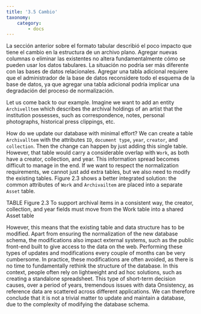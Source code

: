 ```yaml
---
title: '3.5 Cambio'
taxonomy:
    category:
        - docs
---
```


La sección anterior sobre el formato tabular describió el poco impacto que tiene el cambio en la estructura de un archivo plano. Agregar nuevas columnas o eliminar las existentes no altera fundamentalmente cómo se pueden usar los datos tabulares. La situación no podría ser más diferente con las bases de datos relacionales. Agregar una tabla adicional requiere que el administrador de la base de datos reconsidere todo el esquema de la base de datos, ya que agregar una tabla adicional podría implicar una degradación del proceso de normalización.

Let us come back to our example. Imagine we want to add an entity
`Archivelltem` which describes the archival holdings of an artist that the institution
possesses, such as correspondence, notes, personal photographs, historical press
clippings, etc. 

How do we update our database with minimal effort? We can
create a table `Archivalltem` with the attributes `ID`, `document type`, `year`, `creator`,
and `collection`. Then the change can happen by just adding this single table.
However, that table would carry a considerable overlap with `Work`, as both have
a creator, collection, and year. This information spread becomes difficult to
manage in the end. If we want to respect the normalization requirements, we
cannot just add extra tables, but we also need to modify the existing tables.
Figure 2.3 shows a better integrated solution: the common attributes of `Work`
and `Archivailtem` are placed into a separate `Asset` table. 

TABLE 
Figure 2.3 To support archival items in a consistent way, the creator, collection, and year
fields must move from the Work table into a shared Asset table


However, this means
that the existing table and data structure has to be modified.
Apart from ensuring the normalization of the new database schema, the
modifications also impact external systems, such as the public front-end built to
give access to the data on the web. Performing these types of updates and
modifications every couple of months can be very cumbersome. In practice, these
modifications are often avoided, as there is no time to fundamentally rethink the
structure of the database. In this context, people often rely on lightweight and
ad hoc solutions, such as creating a standalone spreadsheet. This type of short-term
decision causes, over a period of years, tremendous issues with data
Onsistency, as reference data are scattered across different applications. We can
therefore conclude that it is not a trivial matter to update and maintain a database,
due to the complexity of modifying the database schema.